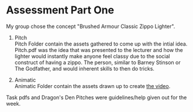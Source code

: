 # Assessment Part One

My group chose the concept "Brushed Armour Classic Zippo Lighter".
1. Pitch\
Pitch Folder contain the assets gathered to come up with the intial idea.\
Pitch.pdf was the idea that was presented to the lecturer and how the lighter would instantly make anyone feel classy due to the social construct of having a zippo. The person, similar to Barney Stinson or The Godfather, and would inherent skills to then do tricks.

2. Animatic\
Animatic Folder contain the assets drawn up to create [the video](https://youtu.be/NKEntox4BrQ).

Task pdfs and Dragon's Den Pitches were guidelines/help given out for the week.
